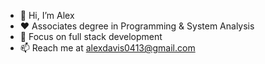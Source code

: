 - 👋 Hi, I’m Alex
- ❤  Associates degree in Programming & System Analysis
- 🌱 Focus on full stack development
- 📫 Reach me at alexdavis0413@gmail.com

<!---
alexrdavis/alexrdavis is a ✨ special ✨ repository because its `README.md` (this file) appears on your GitHub profile.
You can click the Preview link to take a look at your changes.
--->
